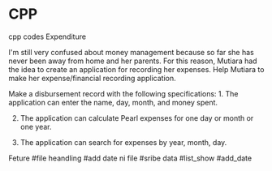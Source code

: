 # CPP
cpp codes
Expenditure

I'm still very confused about money management because so far she has never been away from home and her parents. For this reason, Mutiara had the idea to create an application for recording her expenses. Help Mutiara to make her expense/financial recording application.

Make a disbursement record with the following specifications: 1. The application can enter the name, day, month, and money spent.

2. The application can calculate Pearl expenses for one day or month or one year.

3. The application can search for expenses by year, month, day.

Feture
#file heandling
#add date ni file
#sribe data
#list_show
#add_date
